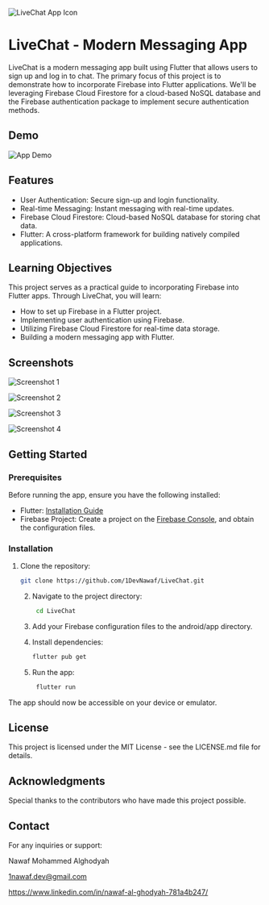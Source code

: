 ![LiveChat App Icon](https://drive.google.com/uc?export=view&id=1Z9lNZkn1PrWeRoeRqFHk94Gsj9XieVqG)
# LiveChat - Modern Messaging App

LiveChat is a modern messaging app built using Flutter that allows users to sign up and log in to chat. The primary focus of this project is to demonstrate how to incorporate Firebase into Flutter applications. We'll be leveraging Firebase Cloud Firestore for a cloud-based NoSQL database and the Firebase authentication package to implement secure authentication methods.

## Demo
![App Demo](https://drive.google.com/uc?id=1nUOiejAJKUvr2dJy-dPhbPeXSZRVA3hc)

## Features

- User Authentication: Secure sign-up and login functionality.
- Real-time Messaging: Instant messaging with real-time updates.
- Firebase Cloud Firestore: Cloud-based NoSQL database for storing chat data.
- Flutter: A cross-platform framework for building natively compiled applications.

## Learning Objectives

This project serves as a practical guide to incorporating Firebase into Flutter apps. Through LiveChat, you will learn:

- How to set up Firebase in a Flutter project.
- Implementing user authentication using Firebase.
- Utilizing Firebase Cloud Firestore for real-time data storage.
- Building a modern messaging app with Flutter.

## Screenshots


![Screenshot 1](https://drive.google.com/uc?export=view&id=1U2FVEwtpC9EGLrQPCj1hqASI77o5Z5m8)


![Screenshot 2](https://drive.google.com/uc?export=view&id=1O4v39KhYd0KpIiXixA_XWrMEf7-XHUHE)


![Screenshot 3](https://drive.google.com/uc?export=view&id=1VY2hYgkIKzeMK8VCioTb2APPVZ66pOWr)


![Screenshot 4](https://drive.google.com/uc?export=view&id=1fTfIeMHE2tpAjnZEymVq-ZcfXRqxHAQd)



## Getting Started

### Prerequisites

Before running the app, ensure you have the following installed:

- Flutter: [Installation Guide](https://flutter.dev/docs/get-started/install)
- Firebase Project: Create a project on the [Firebase Console](https://console.firebase.google.com/), and obtain the configuration files.

### Installation

1. Clone the repository:

   ```bash
   git clone https://github.com/1DevNawaf/LiveChat.git
   ```

   2. Navigate to the project directory:

      ```bash
       cd LiveChat
       ```
  
   3. Add your Firebase configuration files to the android/app directory.

   4. Install dependencies:
        ```bash
       flutter pub get
       ```
   5. Run the app:
      ```bash
       flutter run
       ```


The app should now be accessible on your device or emulator.

## License
This project is licensed under the MIT License - see the LICENSE.md file for details.

## Acknowledgments
Special thanks to the contributors who have made this project possible.


## Contact
For any inquiries or support:

Nawaf Mohammed Alghodyah

1nawaf.dev@gmail.com

https://www.linkedin.com/in/nawaf-al-ghodyah-781a4b247/
